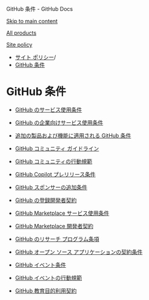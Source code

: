 GitHub 条件 - GitHub Docs

[Skip to main content](#main-content)

[All products](/ja)

[Site policy](/site-policy)

* [サイト ポリシー](/ja/site-policy)/
* [GitHub 条件](/ja/site-policy/github-terms)

GitHub 条件
==========

* [GitHub のサービス使用条件](/ja/site-policy/github-terms/github-terms-of-service)

* [GitHub の企業向けサービス使用条件](/ja/site-policy/github-terms/github-corporate-terms-of-service)

* [追加の製品および機能に適用される GitHub 条件](/ja/site-policy/github-terms/github-terms-for-additional-products-and-features)

* [GitHub コミュニティ ガイドライン](/ja/site-policy/github-terms/github-community-guidelines)

* [GitHub コミュニティの行動規範](/ja/site-policy/github-terms/github-community-code-of-conduct)

* [GitHub Copilot プレリリース条件](/ja/site-policy/github-terms/github-copilot-pre-release-license-terms)

* [GitHub スポンサーの追加条件](/ja/site-policy/github-terms/github-sponsors-additional-terms)

* [GitHub の登録開発者契約](/ja/site-policy/github-terms/github-registered-developer-agreement)

* [GitHub Marketplace サービス使用条件](/ja/site-policy/github-terms/github-marketplace-terms-of-service)

* [GitHub Marketplace 開発者契約](/ja/site-policy/github-terms/github-marketplace-developer-agreement)

* [GitHub のリサーチ プログラム条項](/ja/site-policy/github-terms/github-research-program-terms)

* [GitHub オープン ソース アプリケーションの契約条件](/ja/site-policy/github-terms/github-open-source-applications-terms-and-conditions)

* [GitHub イベント条件](/ja/site-policy/github-terms/github-event-terms)

* [GitHub イベントの行動規範](/ja/site-policy/github-terms/github-event-code-of-conduct)

* [GitHub 教育目的利用契約](/ja/site-policy/github-terms/github-educational-use-agreement)
